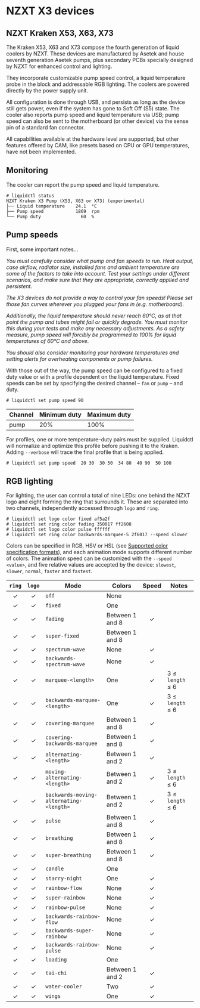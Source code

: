 # NZXT X3 devices

## NZXT Kraken X53, X63, X73

The Kraken X53, X63 and X73 compose the fourth generation of liquid coolers by NZXT.  These devices are manufactured by Asetek and house seventh generation Asetek pumps, plus secondary PCBs specially designed by NZXT for enhanced control and lighting.

They incorporate customizable pump speed control, a liquid temperature probe in the block and addressable RGB lighting.  The coolers are powered directly by the power supply unit.

All configuration is done through USB, and persists as long as the device still gets power, even if the system has gone to Soft Off (S5) state.  The cooler also reports pump speed and liquid temperature via USB; pump speed can also be sent to the motherboard (or other device) via the sense pin of a standard fan connector.

All capabilities available at the hardware level are supported, but other features offered by CAM, like presets based on CPU or GPU temperatures, have not been implemented.


## Monitoring

The cooler can report the pump speed and liquid temperature.

```
# liquidctl status
NZXT Kraken X3 Pump (X53, X63 or X73) (experimental)
├── Liquid temperature    24.1  °C
├── Pump speed            1869  rpm
└── Pump duty               60  %
```


## Pump speeds

First, some important notes...

*You must carefully consider what pump and fan speeds to run.  Heat output, case airflow, radiator size, installed fans and ambient temperature are some of the factors to take into account.  Test your settings under different scenarios, and make sure that they are appropriate, correctly applied and persistent.*

*The X3 devices do not provide a way to control your fan speeds! Please set those fan curves wherever you plugged your fans in (e.g. motherboard).*

*Additionally, the liquid temperature should never reach 60°C, as at that point the pump and tubes might fail or quickly degrade.  You must monitor this during your tests and make any necessary adjustments.  As a safety measure, pump speed will forcibly be programmed to 100% for liquid temperatures of 60°C and above.*

*You should also consider monitoring your hardware temperatures and setting alerts for overheating components or pump failures.*

With those out of the way, the pump speed can be configured to a fixed duty value or with a profile dependent on the liquid temperature.  Fixed speeds can be set by specifying the desired channel – `fan` or `pump` – and duty.


```
# liquidctl set pump speed 90
```

| Channel | Minimum duty | Maximum duty |
| --- | --- | --- |
| pump | 20% | 100% |

For profiles, one or more temperature–duty pairs must be supplied.  Liquidctl will normalize and optimize this profile before pushing it to the Kraken.  Adding `--verbose` will trace the final profile that is being applied.

```
# liquidctl set pump speed  20 30  30 50  34 80  40 90  50 100
```


## RGB lighting

For lighting, the user can control a total of nine LEDs: one behind the NZXT logo and eight forming the ring that surrounds it.  These are separated into two channels, independently accessed through `logo` and `ring`.

```
# liquidctl set logo color fixed af5a2f
# liquidctl set ring color fading 350017 ff2608
# liquidctl set logo color pulse ffffff
# liquidctl set ring color backwards-marquee-5 2f6017 --speed slower
```

Colors can be specified in RGB, HSV or HSL (see [Supported color specification formats](../README.md#supported-color-specification-formats)), and each animation mode supports different number of colors.  The animation speed can be customized with the `--speed <value>`, and five relative values are accepted by the device: `slowest`, `slower`, `normal`, `faster` and `fastest`.

| `ring` | `logo` | Mode | Colors | Speed | Notes |
| :---: | :---: | --- | --- | :---: | --- |
| ✓ | ✓ | `off` | None | | 
| ✓ | ✓ | `fixed` | One | |
| ✓ | ✓ | `fading` | Between 1 and 8 | ✓ | |
| ✓ | ✓ | `super-fixed` | Between 1 and 8 | | |
| ✓ | ✓ | `spectrum-wave` | None | ✓ | |
| ✓ | ✓ | `backwards-spectrum-wave` | None | ✓ | |
| ✓ | ✓ | `marquee-<length>` | One | ✓ | 3 ≤ `length` ≤ 6 | 
| ✓ | ✓ | `backwards-marquee-<length>` | One | ✓ | 3 ≤ `length` ≤ 6 |
| ✓ | ✓ | `covering-marquee` | Between 1 and 8 | ✓ | |
| ✓ | ✓ | `covering-backwards-marquee` | Between 1 and 8 | ✓ | |
| ✓ | ✓ | `alternating-<length>` | Between 1 and 2 | ✓ | |
| ✓ | ✓ | `moving-alternating-<length>` | Between 1 and 2 | ✓ | 3 ≤ `length` ≤ 6 |
| ✓ | ✓ | `backwards-moving-alternating-<length>` | Between 1 and 2 | ✓ | 3 ≤ `length` ≤ 6 |
| ✓ | ✓ | `pulse` | Between 1 and 8 | ✓ | |
| ✓ | ✓ | `breathing` | Between 1 and 8 | ✓ | |
| ✓ | ✓ | `super-breathing` | Between 1 and 8 | ✓ | |
| ✓ | ✓ | `candle` | One | | |
| ✓ | ✓ | `starry-night` | One | ✓ | |
| ✓ | ✓ | `rainbow-flow` | None | ✓ | |
| ✓ | ✓ | `super-rainbow` | None | ✓ | |
| ✓ | ✓ | `rainbow-pulse` | None | ✓ | |
| ✓ | ✓ | `backwards-rainbow-flow` | None | ✓ | |
| ✓ | ✓ | `backwards-super-rainbow` | None | ✓ | |
| ✓ | ✓ | `backwards-rainbow-pulse` | None | ✓ | |
| ✓ | ✓ | `loading` | One | | |
| ✓ | ✓ | `tai-chi` | Between 1 and 2 | ✓ | |
| ✓ | ✓ | `water-cooler` | Two | ✓ | |
| ✓ | ✓ | `wings` | One | ✓ | |
